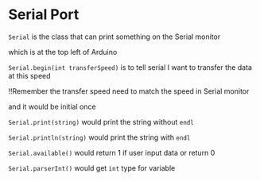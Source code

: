 # Serial Port

`Serial` is the class that can print something on the Serial monitor

which is at the top left of Arduino 

`Serial.begin(int transferSpeed)` is to tell serial I want to transfer the data at this speed

!!Remember the transfer speed need to match the speed in Serial monitor

and it would be initial once

`Serial.print(string)` would print the string without `endl`

`Serial.println(string)` would print the string with `endl`

`Serial.available()` would return 1 if user input data or return 0

`Serial.parserInt()` would get `int` type for variable